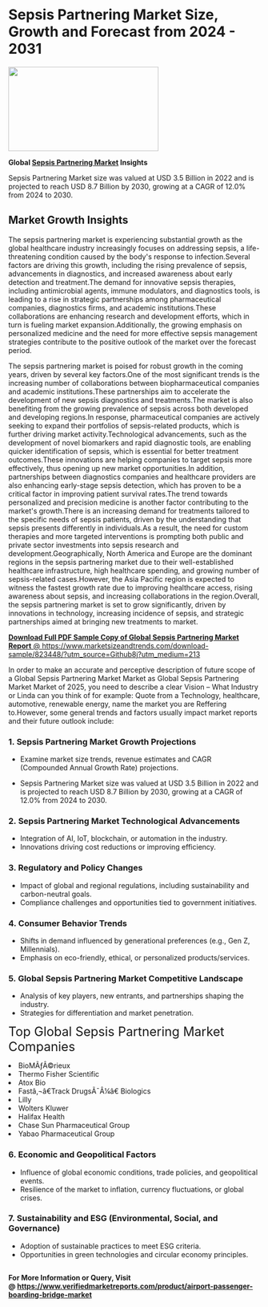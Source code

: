 <H1>Sepsis Partnering Market Size, Growth and Forecast from 2024 - 2031</H1><img class="aligncenter size-medium wp-image-584254" src="https://thirdeyenews.in/wp-content/uploads/2024/09/Global-Market-Research-300x168.jpeg" alt="" width="300" height="168" /><p><strong>Global&nbsp;<a href="https://www.marketsizeandtrends.com/download-sample/823448/?utm_source=Github8j?utm_medium=213">Sepsis Partnering Market</a> Insights</strong></p><p>Sepsis Partnering Market size was valued at USD 3.5 Billion in 2022 and is projected to reach USD 8.7 Billion by 2030, growing at a CAGR of 12.0% from 2024 to 2030.</p><p><h2>Market Growth Insights</h2> <p>The sepsis partnering market is experiencing substantial growth as the global healthcare industry increasingly focuses on addressing sepsis, a life-threatening condition caused by the body's response to infection.Several factors are driving this growth, including the rising prevalence of sepsis, advancements in diagnostics, and increased awareness about early detection and treatment.The demand for innovative sepsis therapies, including antimicrobial agents, immune modulators, and diagnostics tools, is leading to a rise in strategic partnerships among pharmaceutical companies, diagnostics firms, and academic institutions.These collaborations are enhancing research and development efforts, which in turn is fueling market expansion.Additionally, the growing emphasis on personalized medicine and the need for more effective sepsis management strategies contribute to the positive outlook of the market over the forecast period.</p> <p><a href="download-sample-link"></a></p> <p>The sepsis partnering market is poised for robust growth in the coming years, driven by several key factors.One of the most significant trends is the increasing number of collaborations between biopharmaceutical companies and academic institutions.These partnerships aim to accelerate the development of new sepsis diagnostics and treatments.The market is also benefiting from the growing prevalence of sepsis across both developed and developing regions.In response, pharmaceutical companies are actively seeking to expand their portfolios of sepsis-related products, which is further driving market activity.Technological advancements, such as the development of novel biomarkers and rapid diagnostic tools, are enabling quicker identification of sepsis, which is essential for better treatment outcomes.These innovations are helping companies to target sepsis more effectively, thus opening up new market opportunities.In addition, partnerships between diagnostics companies and healthcare providers are also enhancing early-stage sepsis detection, which has proven to be a critical factor in improving patient survival rates.The trend towards personalized and precision medicine is another factor contributing to the market's growth.There is an increasing demand for treatments tailored to the specific needs of sepsis patients, driven by the understanding that sepsis presents differently in individuals.As a result, the need for custom therapies and more targeted interventions is prompting both public and private sector investments into sepsis research and development.Geographically, North America and Europe are the dominant regions in the sepsis partnering market due to their well-established healthcare infrastructure, high healthcare spending, and growing number of sepsis-related cases.However, the Asia Pacific region is expected to witness the fastest growth rate due to improving healthcare access, rising awareness about sepsis, and increasing collaborations in the region.Overall, the sepsis partnering market is set to grow significantly, driven by innovations in technology, increasing incidence of sepsis, and strategic partnerships aimed at bringing new treatments to market.</p> <p><a href="get-more-link"></p><p><span class=""><strong>Download Full PDF Sample Copy of Global Sepsis Partnering Market Report</strong> @ <a href="https://www.marketsizeandtrends.com/download-sample/823448/?utm_source=Github8j?utm_medium=213" target="_blank">https://www.marketsizeandtrends.com/download-sample/823448/?utm_source=Github8j?utm_medium=213</a></span></p><p>In order to make an accurate and perceptive description of future scope of a Global&nbsp;Sepsis Partnering Market Market as Global&nbsp;Sepsis Partnering Market Market of 2025, you need to describe a clear Vision &ndash; What Industry or Linda can you think of for example: Quote from a Technology, healthcare, automotive, renewable energy, name the market you are Reffering to.However, some general trends and factors usually impact market reports and their future outlook include:</p><h3>1.&nbsp;<strong>Sepsis Partnering Market Growth Projections</strong></h3><ul><li>Examine market size trends, revenue estimates and CAGR (Compounded Annual Growth Rate) projections.</li><li><p>Sepsis Partnering Market size was valued at USD 3.5 Billion in 2022 and is projected to reach USD 8.7 Billion by 2030, growing at a CAGR of 12.0% from 2024 to 2030.</p></li></ul><h3>2.&nbsp;<strong>Sepsis Partnering Market Technological Advancements</strong></h3><ul><li>Integration of AI, IoT, blockchain, or automation in the industry.</li><li>Innovations driving cost reductions or improving efficiency.</li></ul><h3>3.&nbsp;<strong>Regulatory and Policy Changes</strong></h3><ul><li>Impact of global and regional regulations, including sustainability and carbon-neutral goals.</li><li>Compliance challenges and opportunities tied to government initiatives.</li></ul><h3>4.&nbsp;<strong>Consumer Behavior Trends</strong></h3><ul><li>Shifts in demand influenced by generational preferences (e.g., Gen Z, Millennials).</li><li>Emphasis on eco-friendly, ethical, or personalized products/services.</li></ul><h3>5.&nbsp;<strong>Global Sepsis Partnering Market Competitive Landscape</strong></h3><ul><li>Analysis of key players, new entrants, and partnerships shaping the industry.</li><li>Strategies for differentiation and market penetration.</li></ul><p data-pm-slice="1 1 []"><span style="color: inherit; font-family: inherit; font-size: 25px;">Top Global Sepsis Partnering Market Companies</span></p><div class="" data-test-id=""><p><li>BioMÃƒÂ©rieux</li><li> Thermo Fisher Scientific</li><li> Atox Bio</li><li> Fastâ‚¬â€Track DrugsÃ¯Â¼â€ Biologics</li><li> Lilly</li><li> Wolters Kluwer</li><li> Halifax Health</li><li> Chase Sun Pharmaceutical Group</li><li> Yabao Pharmaceutical Group</li></p></div><h3>6.&nbsp;<strong>Economic and Geopolitical Factors</strong></h3><ul><li>Influence of global economic conditions, trade policies, and geopolitical events.</li><li>Resilience of the market to inflation, currency fluctuations, or global crises.</li></ul><h3>7.&nbsp;<strong>Sustainability and ESG (Environmental, Social, and Governance)</strong></h3><ul><li>Adoption of sustainable practices to meet ESG criteria.</li><li>Opportunities in green technologies and circular economy principles.</li></ul><h2><strong style="font-size: 14px;">For More Information or Query, Visit @&nbsp;</strong><a style="background-color: #ffffff; font-size: 14px;" href="https://www.marketsizeandtrends.com/report/sepsis-partnering-market/" target="_blank">https://www.verifiedmarketreports.com/product/airport-passenger-boarding-bridge-market</a></h2>